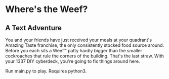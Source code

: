 # Where's the Weef?
## A Text Adventure
You and your friends have just received your meals at your quadrant's Amazing Taste franchise, the only consistently stocked food source around.
Before you each sits a Weef™ patty hardly bigger than the smaller cockroaches that rule the corners of the building.
That's the last straw. With your 1337 DIY cyberdeck, you're going to fix things around here.

Run main.py to play. Requires python3.